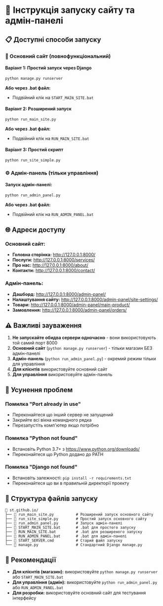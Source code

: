 # 🚀 Інструкція запуску сайту та адмін-панелі

## 📋 Доступні способи запуску

### 🌸 Основний сайт (повнофункціональний)

#### Варіант 1: Простий запуск через Django
```bash
python manage.py runserver
```
**Або через .bat файл:**
- Подвійний клік на `START_MAIN_SITE.bat`

#### Варіант 2: Розширений запуск
```bash
python run_main_site.py
```
**Або через .bat файл:**
- Подвійний клік на `RUN_MAIN_SITE.bat`

#### Варіант 3: Простий скрипт
```bash
python run_site_simple.py
```

### ⚙️ Адмін-панель (тільки управління)

#### Запуск адмін-панелі:
```bash
python run_admin_panel.py
```
**Або через .bat файл:**
- Подвійний клік на `RUN_ADMIN_PANEL.bat`

## 🌐 Адреси доступу

### Основний сайт:
- **Головна сторінка:** http://127.0.0.1:8000/
- **Послуги:** http://127.0.0.1:8000/services/
- **Про нас:** http://127.0.0.1:8000/about/
- **Контакти:** http://127.0.0.1:8000/contact/

### Адмін-панель:
- **Дашборд:** http://127.0.0.1:8000/admin-panel/
- **Налаштування сайту:** http://127.0.0.1:8000/admin-panel/site-settings/
- **Товари:** http://127.0.0.1:8000/admin-panel/main-product/
- **Замовлення:** http://127.0.0.1:8000/admin-panel/orders/

## ⚠️ Важливі зауваження

1. **Не запускайте обидва сервери одночасно** - вони використовують той самий порт 8000
2. **Основний сайт** (`python manage.py runserver`) - тільки магазин БЕЗ адмін-панелі
3. **Адмін-панель** (`python run_admin_panel.py`) - окремий режим тільки для управління
4. **Для клієнтів** використовуйте основний сайт
5. **Для управління** використовуйте адмін-панель

## 🔧 Усунення проблем

### Помилка "Port already in use"
- Переконайтеся що інший сервер не запущений
- Закрийте всі вікна командного рядка
- Перезапустіть комп'ютер якщо потрібно

### Помилка "Python not found"
- Встановіть Python 3.7+ з https://www.python.org/downloads/
- Переконайтеся що Python додано до PATH

### Помилка "Django not found"
- Встановіть залежності: `pip install -r requirements.txt`
- Переконайтеся що ви в правильній директорії проекту

## 📁 Структура файлів запуску

```
📁 st.github.io/
├── 🐍 run_main_site.py          # Розширений запуск основного сайту
├── 🐍 run_site_simple.py        # Простий запуск основного сайту  
├── 🐍 run_admin_panel.py        # Запуск адмін-панелі
├── 📄 START_MAIN_SITE.bat       # .bat для простого запуску
├── 📄 RUN_MAIN_SITE.bat         # .bat для розширеного запуску
├── 📄 RUN_ADMIN_PANEL.bat       # .bat для адмін-панелі
├── 📄 START_SERVER.cmd          # Старий файл запуску
└── 📄 manage.py                 # Стандартний Django manage.py
```

## 🎯 Рекомендації

- **Для клієнтів (магазин):** використовуйте `python manage.py runserver` або `START_MAIN_SITE.bat`
- **Для управління (адмін):** використовуйте `python run_admin_panel.py` або `RUN_ADMIN_PANEL.bat`
- **Для розробки:** використовуйте основний сайт для тестування інтерфейсу
